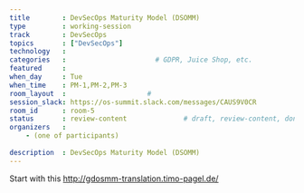 ```yaml
---
title        : DevSecOps Maturity Model (DSOMM)
type         : working-session
track        : DevSecOps
topics       : ["DevSecOps"]
technology   :
categories   :                      # GDPR, Juice Shop, etc.
featured     :
when_day     : Tue
when_time    : PM-1,PM-2,PM-3
room_layout  :                    #
session_slack: https://os-summit.slack.com/messages/CAUS9V0CR
room_id      : room-5
status       : review-content              # draft, review-content, done
organizers   :
    - (one of participants)
    
description  : DevSecOps Maturity Model (DSOMM)
---
```

Start with this http://gdosmm-translation.timo-pagel.de/

<!-- (add more details about DevSecOps Maturity Model here)

## WHY

(...)

## What

(...)

## Outcomes

(...)

## References

(...) -->
